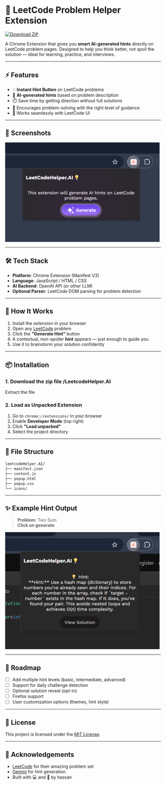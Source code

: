 # 🧩 LeetCode Problem Helper Extension


[![Download ZIP](https://img.shields.io/badge/⬇️%20Download-ZIP-green?style=for-the-badge)](https://download-directory.github.io/?url=https://github.com/hassan-980/LeetcodeHelper.AI/tree/main/LeetcodeHelperExtension)



A Chrome Extension that gives you **smart AI-generated hints** directly on LeetCode problem pages. Designed to help you think better, not spoil the solution — ideal for learning, practice, and interviews.

---

## ⚡ Features

- 💡 **Instant Hint Button** on LeetCode problems  
- 🤖 **AI-generated hints** based on problem description  
- ⏱️ Save time by getting direction without full solutions  
- 🧠 Encourages problem-solving with the right level of guidance  
- 🧩 Works seamlessly with LeetCode UI  

---

## 📸 Screenshots

<img width="500" alt="Screenshot" src="https://github.com/hassan-980/LeetcodeHelper.AI/blob/main/Extension.png?raw=true">

---

## 🛠️ Tech Stack

- **Platform**: Chrome Extension (Manifest V3)  
- **Language**: JavaScript / HTML / CSS  
- **AI Backend**: OpenAI API (or other LLM)  
- **Optional Parser**: LeetCode DOM parsing for problem detection  

---

## 🧪 How It Works

1. Install the extension in your browser  
2. Open any [LeetCode](https://leetcode.com) problem  
3. Click the **"Generate Hint"** button  
4. A contextual, non-spoiler **hint** appears — just enough to guide you  
5. Use it to brainstorm your solution confidently

---

## 📦 Installation

### 1. Download the zip file /LeetcodeHelper.AI

Extract the file

### 2. Load as Unpacked Extension

1. Go to `chrome://extensions/` in your browser  
2. Enable **Developer Mode** (top right)  
3. Click **"Load unpacked"**  
4. Select the project directory  

---

## 📁 File Structure

```
leetcodeHelper.AI/
├── manifest.json
├── content.js
├── popup.html
├── popup.css
└── icons/
```

---

## ✨ Example Hint Output

> **Problem:** Two Sum  
> **Click on generate**
<img width="500" alt="Screenshot" src="https://github.com/hassan-980/LeetcodeHelper.AI/blob/main/Demo.png?raw=true">

---

## 🚧 Roadmap

- [ ] Add multiple hint levels (basic, intermediate, advanced)  
- [ ] Support for daily challenge detection  
- [ ] Optional solution reveal (opt-in)  
- [ ] Firefox support  
- [ ] User customization options (themes, hint style)

---


## 📄 License

This project is licensed under the [MIT License](LICENSE).

---

## 🙌 Acknowledgements

- [LeetCode](https://leetcode.com) for their amazing problem set  
- [Gemini](https://gemini.google.com/) for hint generation  
- Built with 💻 and 💙 by hassan
